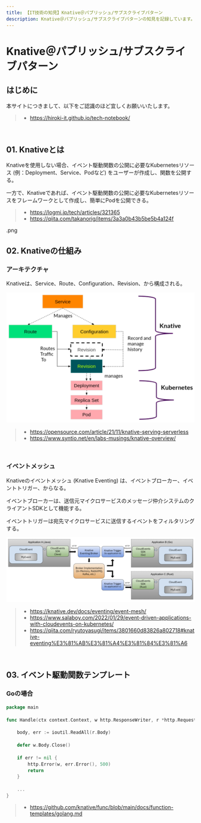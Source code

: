 ```yaml
---
title: 【IT技術の知見】Knative＠パブリッシュ/サブスクライブパターン
description: Knative＠パブリッシュ/サブスクライブパターンの知見を記録しています。
---
```


# Knative＠パブリッシュ/サブスクライブパターン

## はじめに

本サイトにつきまして、以下をご認識のほど宜しくお願いいたします。

> - https://hiroki-it.github.io/tech-notebook/

<br>

## 01. Knativeとは

Knativeを使用しない場合、イベント駆動関数の公開に必要なKubernetesリソース (例：Deployment、Service、Podなど) をユーザーが作成し、関数を公開する。

一方で、Knativeであれば、イベント駆動関数の公開に必要なKubernetesリソースをフレームワークとして作成し、簡単にPodを公開できる。

> - https://logmi.jp/tech/articles/321365
> - https://qiita.com/takanorig/items/3a3a0b43b5be5b4a124f

.png<br>

## 02. Knativeの仕組み

### アーキテクチャ

Knativeは、Service、Route、Configuration、Revision、から構成される。

![knative_architecture](https://raw.githubusercontent.com/hiroki-it/tech-notebook-images/master/images/knative_architecture.png)

> - https://opensource.com/article/21/11/knative-serving-serverless
> - https://www.syntio.net/en/labs-musings/knative-overview/

<br>

### イベントメッシュ

Knativeのイベントメッシュ (Knative Eventing) は、イベントブローカー、イベントトリガー、からなる。

イベントブローカーは、送信元マイクロサービスのメッセージ仲介システムのクライアントSDKとして機能する。

イベントトリガーは宛先マイクロサービスに送信するイベントをフィルタリングする。

![knative_architecture_event-mesh](https://raw.githubusercontent.com/hiroki-it/tech-notebook-images/master/images/knative_architecture_event-mesh.png)

> - https://knative.dev/docs/eventing/event-mesh/
> - https://www.salaboy.com/2022/01/29/event-driven-applications-with-cloudevents-on-kubernetes/
> - https://qiita.com/ryutoyasugi/items/3801660d83826a802718#knative-eventing%E3%81%AB%E3%81%A4%E3%81%84%E3%81%A6

<br>

## 03. イベント駆動関数テンプレート

### Goの場合

```go
package main

func Handle(ctx context.Context, w http.ResponseWriter, r *http.Request) {

    body, err := ioutil.ReadAll(r.Body)

    defer w.Body.Close()

    if err != nil {
  	    http.Error(w, err.Error(), 500)
        return
    }

    ...
}
```

> - https://github.com/knative/func/blob/main/docs/function-templates/golang.md

<br>
